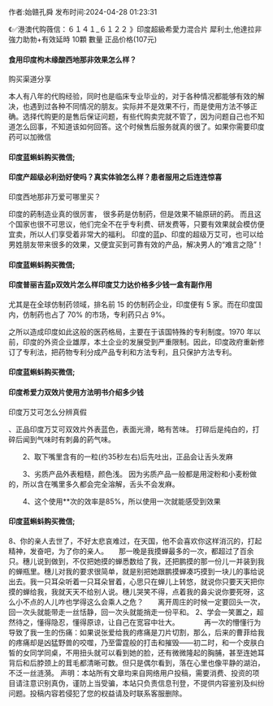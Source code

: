 <p>作者:始赣孔舜 发布时间:2024-04-28 01:23:31</p>
<p>《✅港澳代购薇信：６１４１_６１２２ 》印度超級希愛力混合片 犀利士,他達拉非 強力助勃+有效延時 10顆 數量 正品价格(107元) </p>
									<h4>食用印度枸木缘酸西地那非效果怎么样？</h4><p>购买渠道分享</p><p>本人有八年的代购经验，同时也是临床专业毕业的，对于各种情况都能够有效的解决，也遇到过各种不同情况的朋友。实际并不是效果不行，而是使用方法不够正确。选择代购更的是售后保证问题，有些代购卖完就不管了，因为问题自己也不知道怎么回事，不知道该如何回答。这个时候售后服务就真的很了。如果你需要印度药可以加微信</p><p></p><h4>	印度蓝蝌蚪购买微信;</h4><p></p><h4>印度产超级必利劲好使吗？真实体验怎么样？患者服用之后连连惊喜</h4><p>印度西地那非万爱可哪里买？</p><p>  印度的葯制造业真的很厉害， 很多葯是仿制药，但是效果不输原研的葯。 而且这个国家也很不可思议，他们完全不在乎专利费、研发费等，只要有效果就会模仿便宜卖，所以人们享受着非常大的福利。 印度的蓝p、印度的超级万艾可，也可以给男姓朋友带来很多的效果，又便宜买到可靠有效的产品，解决男人的“难言之隐”！</p><p></p><h4>	印度蓝蝌蚪购买微信;</h4><p></p><h4>印度普丽吉蓝p双效片怎么样印度艾力达价格多少钱一盒有副作用</h4><p>尤其是在全球仿制药领域，排名前 15 的仿制药企业，印度便有 5 家。而在印度国内，仿制药也占了 70% 的市场，专利药只占 9%。</p><p>之所以造成印度如此这般的医药格局，主要在于该国特殊的专利制度。1970 年以前，印度的外资企业雄厚，本土企业的发展受到严重限制。因此，印度政府重新修订了专利法，把药物专利分成产品专利和方法专利，且只保护方法专利。</p><p></p><h4>	印度蓝蝌蚪购买微信;</h4><p></p><h4>印度希爱力双效片使用方法明书介绍多少钱</h4><p>印度万艾可怎么分辨真假</p><p>、正品印度万艾可双效片外表蓝色，表面光滑，略有苦味。 打碎后是纯白的，打碎后闻到气味时有刺鼻的葯气味。</p><p>　　2、取下嘴里含有的一粒(约35秒左右)后先吐出，正品会让舌头发麻</p><p>　　3、劣质产品外表粗糙，颜色浅。 因为劣质产品一般都是用淀粉和小麦粉做的，所以含在嘴里多久都会完全溶解，舌头不会发麻。</p><p>　　4、这个使用**次的效率是85%，所以使用一次就能感受到效果</p><p></p><h4>	印度蓝蝌蚪购买微信;</h4>	8、你的亲人去世了，不好太悲哀难过，在天国，他不会喜欢你这样消沉的，打起精神，发奋吧，为了你的亲人。　　那一晚是我摸蝉最多的一次，都超过了百余只。穗儿说到做到，不仅把她摸的蝉悉数给了我，还把鹏摸的那一份儿一并装到我的蝉瓶里。穗儿对我的要求很简单，就是别把她跟鹏摸蝉凑巧摸到一块儿的事给说出去。我一只耳朵听着一只耳朵冒着，心思只在蝉儿上转悠，就说你只要天天把你摸的蝉给我，我就天天不给别人说。穗儿哭笑不得，点着我的鼻尖说你要死呀，这么小不点的人儿咋也学得这么会乘人之危？　　离开周庄的时候一定要回头一次，回一次头就能带走一丝恬静，回一次头就能捎走一份平和。	2、学会一笑置之，超然待之，懂得隐忍，懂得原谅，让自己在宽容中壮大。　　　　再一次的懵懂行为导致了我一生的伤痛：如果说张爱给我的疼痛是刀片切割，那么，后来的曹菲给我的疼痛却是凶猛野兽的咬噬，乃至雷霆般的打击和摧毁——初二时，和一个皮肤白皙的女同学同桌，不用扭头就可以看到她的脸，还有微微隆起的胸脯，甚至连她耳背后和后脖颈上的茸毛都清晰可数。但只是偶尔看到，落在心里也像平静的湖泊，不泛一丝涟漪。				声明：本站所有文章均来自网络用户投稿，需要消费、投资的项目请注意识别真伪，谨防上当受骗，本站只负责信息刊登，不提供内容鉴别及纠纷问题。投稿内容若侵犯了您的权益请及时联系客服删除。				
